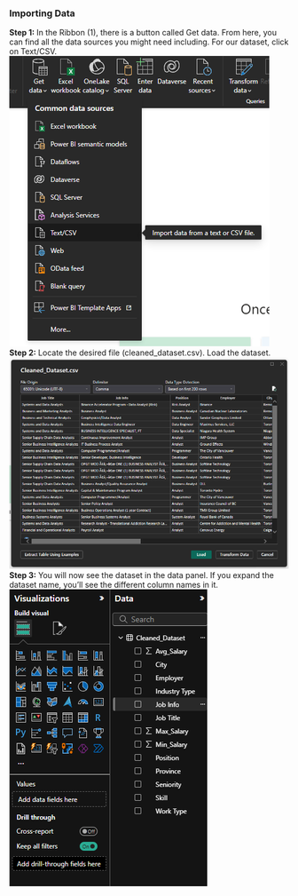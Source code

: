 ### **Importing Data**

**Step 1:** In the Ribbon (1), there is a button called Get data. From here, you can find all the data sources you might need including. For our dataset, click on Text/CSV. 
![](section-4-images/get-data-csv.png)
**Step 2:** Locate the desired file (cleaned_dataset.csv). Load the dataset. 
![](section-4-images/load.png) 
**Step 3:** You will now see the dataset in the data panel. If you expand the dataset name, you’ll see the different column names in it.   
![](section-4-images/see-data-in-panel.png)
